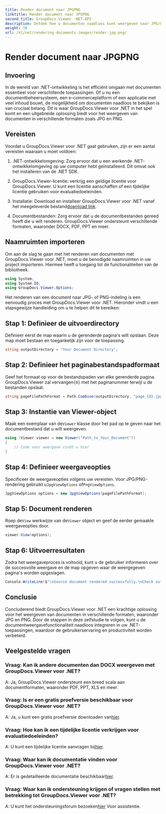 ```yaml
---
title: Render document naar JPGPNG
linktitle: Render document naar JPGPNG
second_title: GroupDocs.Viewer .NET-API
description: Ontdek hoe u documenten naadloos kunt weergeven naar JPG/PNG in .NET met behulp van GroupDocs.Viewer voor een betere gebruikerservaring en productiviteit.
weight: 10
url: /nl/net/rendering-documents-images/render-jpg-png/
---
```


# Render document naar JPGPNG

## Invoering

In de wereld van .NET-ontwikkeling is het efficiënt omgaan met documenten essentieel voor verschillende toepassingen. Of u nu een documentbeheersysteem, een e-commerceplatform of een applicatie met veel inhoud bouwt, de mogelijkheid om documenten naadloos te bekijken is van cruciaal belang. Dit is waar GroupDocs.Viewer voor .NET in het spel komt en een uitgebreide oplossing biedt voor het weergeven van documenten in verschillende formaten zoals JPG en PNG.

## Vereisten

Voordat u GroupDocs.Viewer voor .NET gaat gebruiken, zijn er een aantal vereisten waaraan u moet voldoen:

1. .NET-ontwikkelomgeving: Zorg ervoor dat u een werkende .NET-ontwikkelomgeving op uw computer hebt geïnstalleerd. Dit omvat ook het installeren van de .NET SDK.

2. GroupDocs.Viewer-licentie: verkrijg een geldige licentie voor GroupDocs.Viewer. U kunt een licentie aanschaffen of een tijdelijke licentie gebruiken voor evaluatiedoeleinden.

3.  Installatie: Download en installeer GroupDocs.Viewer voor .NET vanaf het meegeleverde bestand[download link](https://releases.groupdocs.com/viewer/net/).

4. Documentbestanden: Zorg ervoor dat u de documentbestanden gereed heeft die u wilt renderen. GroupDocs.Viewer ondersteunt verschillende formaten, waaronder DOCX, PDF, PPT en meer.

## Naamruimten importeren

Om aan de slag te gaan met het renderen van documenten met GroupDocs.Viewer voor .NET, moet u de benodigde naamruimten in uw project importeren. Hiermee heeft u toegang tot de functionaliteiten van de bibliotheek.

```csharp
using System;
using System.IO;
using GroupDocs.Viewer.Options;
```

Het renderen van een document naar JPG- of PNG-indeling is een eenvoudig proces met GroupDocs.Viewer voor .NET. Hieronder vindt u een stapsgewijze handleiding om u te helpen dit te bereiken:

## Stap 1: Definieer de uitvoerdirectory

Definieer eerst de map waarin u de gerenderde pagina's wilt opslaan. Deze map moet bestaan en toegankelijk zijn voor de toepassing.

```csharp
string outputDirectory = "Your Document Directory";
```

## Stap 2: Definieer het paginabestandspadformaat

 Geef het formaat op voor de bestandspaden van elke gerenderde pagina. GroupDocs.Viewer zal vervangen`{0}` met het paginanummer terwijl u de bestanden opslaat.

```csharp
string pageFilePathFormat = Path.Combine(outputDirectory, "page_{0}.jpg");
```

## Stap 3: Instantie van Viewer-object

 Maak een exemplaar van de`Viewer` klasse door het pad op te geven naar het documentbestand dat u wilt weergeven.

```csharp
using (Viewer viewer = new Viewer("Path_to_Your_Document"))
{
    // Code voor weergave vindt u hier
}
```

## Stap 4: Definieer weergaveopties

Specificeer de weergaveopties volgens uw vereisten. Voor JPG/PNG-rendering gebruikt u`JpgViewOptions` of`PngViewOptions`.

```csharp
JpgViewOptions options = new JpgViewOptions(pageFilePathFormat);
```

## Stap 5: Document renderen

 Roep de`View` werkwijze van de`Viewer` object en geef de eerder gemaakte weergaveopties door.

```csharp
viewer.View(options);
```

## Stap 6: Uitvoerresultaten

Zodra het weergaveproces is voltooid, kunt u de gebruiker informeren over de succesvolle weergave en de map opgeven waar de weergegeven pagina's worden opgeslagen.

```csharp
Console.WriteLine($"\nSource document rendered successfully.\nCheck output in {outputDirectory}.");
```

## Conclusie

Concluderend biedt GroupDocs.Viewer voor .NET een krachtige oplossing voor het weergeven van documenten in verschillende formaten, waaronder JPG en PNG. Door de stappen in deze zelfstudie te volgen, kunt u de documentweergavefunctionaliteit naadloos integreren in uw .NET-toepassingen, waardoor de gebruikerservaring en productiviteit worden verbeterd.

## Veelgestelde vragen

### Vraag: Kan ik andere documenten dan DOCX weergeven met GroupDocs.Viewer voor .NET?

A: Ja, GroupDocs.Viewer ondersteunt een breed scala aan documentformaten, waaronder PDF, PPT, XLS en meer.

### Vraag: Is er een gratis proefversie beschikbaar voor GroupDocs.Viewer voor .NET?

 A: Ja, u kunt een gratis proefversie downloaden van[hier](https://releases.groupdocs.com/).

### Vraag: Hoe kan ik een tijdelijke licentie verkrijgen voor evaluatiedoeleinden?

A: U kunt een tijdelijke licentie aanvragen bij[hier](https://purchase.groupdocs.com/temporary-license/).

### Vraag: Waar kan ik documentatie vinden voor GroupDocs.Viewer voor .NET?

 A: Er is gedetailleerde documentatie beschikbaar[hier](https://tutorials.groupdocs.com/viewer/net/).

### Vraag: Waar kan ik ondersteuning krijgen of vragen stellen met betrekking tot GroupDocs.Viewer voor .NET?

 A: U kunt het ondersteuningsforum bezoeken[hier](https://forum.groupdocs.com/c/viewer/9) Voor assistentie.